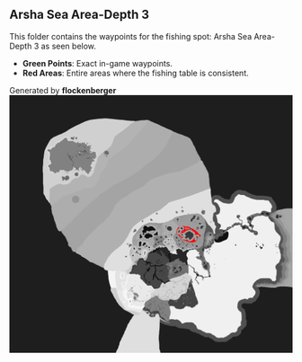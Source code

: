 ## Arsha Sea Area-Depth 3
This folder contains the waypoints for the fishing spot: Arsha Sea Area-Depth 3 as seen below.

- **Green Points**: Exact in-game waypoints.
- **Red Areas**: Entire areas where the fishing table is consistent.

Generated by **flockenberger**
![Arsha Sea Area-Depth 3](./Preview.png?raw=true "Arsha Sea Area-Depth 3")